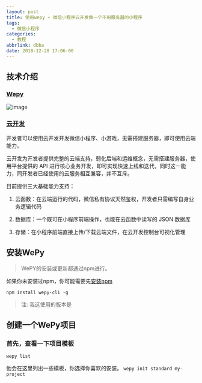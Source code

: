 ```yaml
---
layout: post
title: 使用wepy + 微信小程序云开发做一个不用服务器的小程序
tags:
  - 微信小程序
categories:
  - 教程
abbrlink: dbba
date: 2018-12-28 17:06:00
---
```


## 技术介绍
### [Wepy](https://tencent.github.io/wepy/)
![image](https://thinkmoon.cn/images/1545989271602.png)
### [云开发](https://tencent.github.io/wepy/)
开发者可以使用云开发开发微信小程序、小游戏，无需搭建服务器，即可使用云端能力。

云开发为开发者提供完整的云端支持，弱化后端和运维概念，无需搭建服务器，使用平台提供的 API 进行核心业务开发，即可实现快速上线和迭代，同时这一能力，同开发者已经使用的云服务相互兼容，并不互斥。

目前提供三大基础能力支持：

1. 云函数：在云端运行的代码，微信私有协议天然鉴权，开发者只需编写自身业务逻辑代码

2. 数据库：一个既可在小程序前端操作，也能在云函数中读写的 JSON 数据库

3. 存储：在小程序前端直接上传/下载云端文件，在云开发控制台可视化管理

## 安装WePy
> WePY的安装或更新都通过npm进行。

如果你未安装过npm，你可能需要先[安装npm](https://thinkmoon.cn/2a94.html)

```shell
npm install wepy-cli -g
```

> 注: 我这使用的版本是

## 创建一个WePy项目
### 首先，查看一下项目模板
```shell
wepy list
```

他会在这里列出一些模板，你选择你喜欢的安装。
`wepy init standard my-project`
